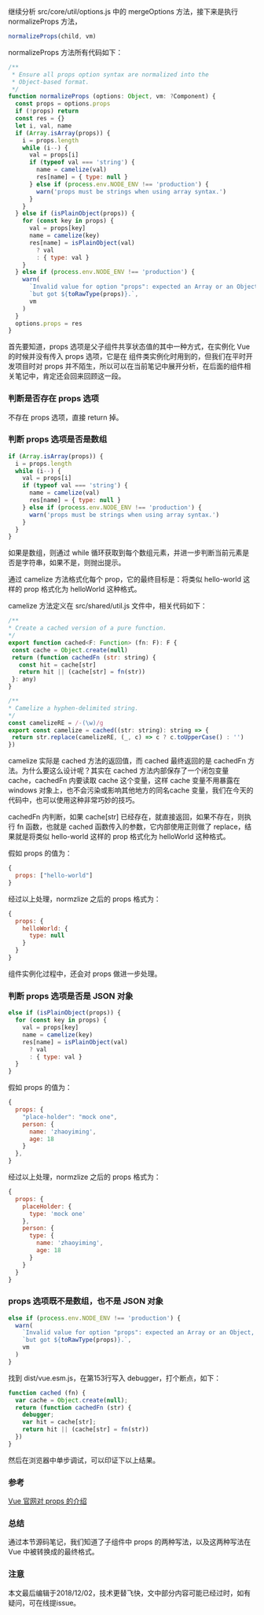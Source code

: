 继续分析 src/core/util/options.js 中的 mergeOptions 方法，接下来是执行 normalizeProps 方法，

``` javascript
normalizeProps(child, vm)
```

normalizeProps 方法所有代码如下：

``` javascript
/**
 * Ensure all props option syntax are normalized into the
 * Object-based format.
 */
function normalizeProps (options: Object, vm: ?Component) {
  const props = options.props
  if (!props) return
  const res = {}
  let i, val, name
  if (Array.isArray(props)) {
    i = props.length
    while (i--) {
      val = props[i]
      if (typeof val === 'string') {
        name = camelize(val)
        res[name] = { type: null }
      } else if (process.env.NODE_ENV !== 'production') {
        warn('props must be strings when using array syntax.')
      }
    }
  } else if (isPlainObject(props)) {
    for (const key in props) {
      val = props[key]
      name = camelize(key)
      res[name] = isPlainObject(val)
        ? val
        : { type: val }
    }
  } else if (process.env.NODE_ENV !== 'production') {
    warn(
      `Invalid value for option "props": expected an Array or an Object, ` +
      `but got ${toRawType(props)}.`,
      vm
    )
  }
  options.props = res
}
```

首先要知道，props 选项是父子组件共享状态值的其中一种方式，在实例化 Vue 的时候并没有传入 props 选项，它是在 组件类实例化时用到的，但我们在平时开发项目时对 props 并不陌生，所以可以在当前笔记中展开分析，在后面的组件相关笔记中，肯定还会回来回顾这一段。

### 判断是否存在 props 选项

不存在 props 选项，直接 return 掉。

### 判断 props 选项是否是数组

``` javascript
if (Array.isArray(props)) {
  i = props.length
  while (i--) {
    val = props[i]
    if (typeof val === 'string') {
      name = camelize(val)
      res[name] = { type: null }
    } else if (process.env.NODE_ENV !== 'production') {
      warn('props must be strings when using array syntax.')
    }
  }
}
```

如果是数组，则通过 while 循环获取到每个数组元素，并进一步判断当前元素是否是字符串，如果不是，则抛出提示。

通过 camelize 方法格式化每个 prop，它的最终目标是：将类似 hello-world 这样的 prop 格式化为 helloWorld 这种格式。

camelize 方法定义在 src/shared/util.js 文件中，相关代码如下：

 ``` javascript
 /**
 * Create a cached version of a pure function.
 */
export function cached<F: Function> (fn: F): F {
  const cache = Object.create(null)
  return (function cachedFn (str: string) {
    const hit = cache[str]
    return hit || (cache[str] = fn(str))
  }: any)
}

/**
 * Camelize a hyphen-delimited string.
 */
const camelizeRE = /-(\w)/g
export const camelize = cached((str: string): string => {
  return str.replace(camelizeRE, (_, c) => c ? c.toUpperCase() : '')
})
```

camelize 实际是 cached 方法的返回值，而 cached 最终返回的是 cachedFn 方法。为什么要这么设计呢？其实在 cached 方法内部保存了一个闭包变量 cache，cachedFn 内要读取 cache 这个变量，这样 cache 变量不用暴露在 windows 对象上，也不会污染或影响其他地方的同名cache 变量，我们在今天的代码中，也可以使用这种非常巧妙的技巧。

cachedFn 内判断，如果 cache[str] 已经存在，就直接返回，如果不存在，则执行 fn 函数，也就是 cached 函数传入的参数，它内部使用正则做了 replace，结果就是将类似 hello-world 这样的 prop 格式化为 helloWorld 这种格式。

假如 props 的值为：

``` javascript
{
  props: ["hello-world"]
}
```
经过以上处理，normzlize 之后的 props 格式为：

``` javascript
{
  props: {
    helloWorld: {
      type: null
    }
  }
}
```

组件实例化过程中，还会对 props 做进一步处理。

### 判断 props 选项是否是 JSON 对象

``` javascript
else if (isPlainObject(props)) {
  for (const key in props) {
    val = props[key]
    name = camelize(key)
    res[name] = isPlainObject(val)
      ? val
      : { type: val }
  }
}
```

假如 props 的值为：

``` javascript
{
  props: {
    "place-holder": "mock one",
    person: {
      name: 'zhaoyiming',
      age: 18
    }
  },
}
```
经过以上处理，normzlize 之后的 props 格式为：

``` javascript
{
  props: {
    placeHolder: {
      type: 'mock one'
    },
    person: {
      type: {
        name: 'zhaoyiming',
        age: 18
      }
    }
  }
}
```

### props 选项既不是数组，也不是 JSON 对象

``` javascript
else if (process.env.NODE_ENV !== 'production') {
  warn(
    `Invalid value for option "props": expected an Array or an Object, ` +
    `but got ${toRawType(props)}.`,
    vm
  )
}
```

找到 dist/vue.esm.js，在第153行写入 debugger，打个断点，如下：

``` javascript
function cached (fn) {
  var cache = Object.create(null);
  return (function cachedFn (str) {
    debugger;
    var hit = cache[str];
    return hit || (cache[str] = fn(str))
  })
}
```

然后在浏览器中单步调试，可以印证下以上结果。

### 参考

[Vue 官网对 props 的介绍](https://cn.vuejs.org/v2/guide/components-props.html)

### 总结

通过本节源码笔记，我们知道了子组件中 props 的两种写法，以及这两种写法在 Vue 中被转换成的最终格式。

### 注意
本文最后编辑于2018/12/02，技术更替飞快，文中部分内容可能已经过时，如有疑问，可在线提issue。